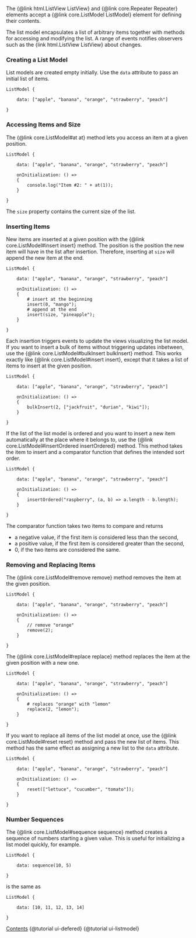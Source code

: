 The {@link html.ListView ListView} and {@link core.Repeater Repeater}
elements accept a {@link core.ListModel ListModel} element
for defining their contents.

The list model encapsulates a list of arbitrary items together with methods
for accessing and modifying the list. A range of events notifies observers
such as the {link html.ListView ListView} about changes.

### Creating a List Model

List models are created empty initially. Use the `data` attribute to pass
an initial list of items.

```
ListModel {

    data: ["apple", "banana", "orange", "strawberry", "peach"]

}
```

### Accessing Items and Size

The {@link core.ListModel#at at} method lets you access an item at a given
position.

```
ListModel {

    data: ["apple", "banana", "orange", "strawberry", "peach"]

    onInitialization: () =>
    {
        console.log("Item #2: " + at(1));
    }

}
```

The `size` property contains the current size of the list.

### Inserting Items

New items are inserted at a given position with the
{@link core.ListModel#insert insert} method. The position is the position the
new item will have in the list after insertion. Therefore, inserting at `size`
will append the new item at the end.

```
ListModel {

    data: ["apple", "banana", "orange", "strawberry", "peach"]

    onInitialization: () =>
    {
        # insert at the beginning
        insert(0, "mango");
        # append at the end
        insert(size, "pineapple");
    }

}
```

Each insertion triggers events to update the views visualizing the list model.
If you want to insert a bulk of items without triggering updates inbetween,
use the {@link core.ListModel#bulkInsert bulkInsert} method. This works
exactly like {@link core.ListModel#insert insert}, except that it takes a list
of items to insert at the given position.

```
ListModel {

    data: ["apple", "banana", "orange", "strawberry", "peach"]

    onInitialization: () =>
    {
        bulkInsert(2, ["jackfruit", "durian", "kiwi"]);
    }

}
```

If the list of the list model is ordered and you want to insert a new item
automatically at the place where it belongs to, use the
{@link core.ListModel#insertOrdered insertOrdered} method. This method takes
the item to insert and a comparator function that defines the intended sort order.

```
ListModel {

    data: ["apple", "banana", "orange", "strawberry", "peach"]

    onInitialization: () =>
    {
        insertOrdered("raspberry", (a, b) => a.length - b.length);
    }

}
```

The comparator function takes two items to compare and returns
* a negative value, if the first item is considered less than the second,
* a positive value, if the first item is considered greater than the second,
* 0, if the two items are considered the same.

### Removing and Replacing Items

The {@link core.ListModel#remove remove} method removes the item at the given
position.

```
ListModel {

    data: ["apple", "banana", "orange", "strawberry", "peach"]

    onInitialization: () =>
    {
        // remove "orange"
        remove(2);
    }

}
```

The {@link core.ListModel#replace replace} method replaces the item at the
given position with a new one.

```
ListModel {

    data: ["apple", "banana", "orange", "strawberry", "peach"]

    onInitialization: () =>
    {
        # replaces "orange" with "lemon"
        replace(2, "lemon");
    }

}
```

If you want to replace all items of the list model at once, use the
{@link core.ListModel#reset reset} method and pass the new list of items.
This method has the same effect as assigning a new list to the `data` attribute.

```
ListModel {

    data: ["apple", "banana", "orange", "strawberry", "peach"]

    onInitialization: () =>
    {
        reset(["lettuce", "cucumber", "tomato"]);
    }

}
```

### Number Sequences

The {@link core.ListModel#sequence sequence} method creates a sequence of
numbers starting a given value.
This is useful for initializing a list model quickly, for example.

```
ListModel {

    data: sequence(10, 5)

}
```

is the same as

```
ListModel {

    data: [10, 11, 12, 13, 14]

}
```



<div class="navstrip">
<span class="go-home"><a href="index.html">Contents</a></span>
<span class="go-previous">{@tutorial ui-defered}</span>
<span class="go-next">{@tutorial ui-listmodel}</span>
</div>
